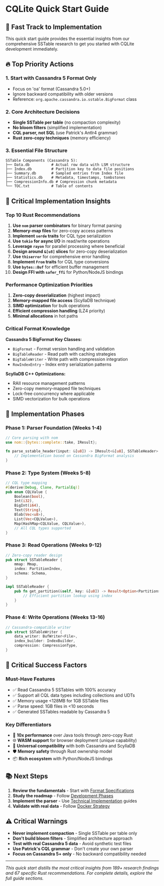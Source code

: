 # CQLite Quick Start Guide

## 🎯 Fast Track to Implementation

This quick start guide provides the essential insights from our comprehensive SSTable research to get you started with CQLite development immediately.

## 🔥 Top Priority Actions

### 1. **Start with Cassandra 5 Format Only**
- Focus on 'oa' format (Cassandra 5.0+)
- Ignore backward compatibility with older versions  
- Reference: `org.apache.cassandra.io.sstable.BigFormat` class

### 2. **Core Architecture Decisions**
- **Single SSTable per table** (no compaction complexity)
- **No bloom filters** (simplified implementation)
- **CQL parser, not SQL** (use Patrick's Antlr4 grammar)
- **Rust zero-copy techniques** (memory efficiency)

### 3. **Essential File Structure**
```
SSTable Components (Cassandra 5):
├── Data.db          # Actual row data with LSM structure
├── Index.db         # Partition key to data file positions  
├── Summary.db       # Sampled entries from Index file
├── Statistics.db    # Metadata, timestamps, tombstones
├── CompressionInfo.db # Compression chunk metadata
└── TOC.txt          # Table of contents
```

## 💎 Critical Implementation Insights

### **Top 10 Rust Recommendations**

1. **Use `nom` parser combinators** for binary format parsing
2. **Memory-map files** for zero-copy access patterns
3. **Implement `serde` traits** for CQL type serialization
4. **Use `tokio` for async I/O** in read/write operations
5. **Leverage `rayon`** for parallel processing where beneficial
6. **Design around `&[u8]` slices** for zero-copy deserialization
7. **Use `thiserror`** for comprehensive error handling
8. **Implement `From` traits** for CQL type conversions
9. **Use `bytes::Buf`** for efficient buffer management
10. **Design FFI with `safer_ffi`** for Python/NodeJS bindings

### **Performance Optimization Priorities**

1. **Zero-copy deserialization** (highest impact)
2. **Memory-mapped file access** (ScyllaDB technique)
3. **SIMD optimization** for bulk operations
4. **Efficient compression handling** (LZ4 priority)
5. **Minimal allocations** in hot paths

### **Critical Format Knowledge**

**Cassandra 5 BigFormat Key Classes:**
- `BigFormat` - Format version handling and validation
- `BigTableReader` - Read path with caching strategies
- `BigTableWriter` - Write path with compression integration
- `RowIndexEntry` - Index entry serialization patterns

**ScyllaDB C++ Optimizations:**
- RAII resource management patterns
- Zero-copy memory-mapped file techniques
- Lock-free concurrency where applicable
- SIMD vectorization for bulk operations

## 🚀 Implementation Phases

### **Phase 1: Parser Foundation (Weeks 1-4)**
```rust
// Core parsing with nom
use nom::{bytes::complete::take, IResult};

fn parse_sstable_header(input: &[u8]) -> IResult<&[u8], SSTableHeader> {
    // Implementation based on Cassandra BigFormat analysis
}
```

### **Phase 2: Type System (Weeks 5-8)**  
```rust
// CQL type mapping
#[derive(Debug, Clone, PartialEq)]
pub enum CQLValue {
    Boolean(bool),
    Int(i32),
    BigInt(i64),
    Text(String),
    Blob(Vec<u8>),
    List(Vec<CQLValue>),
    Map(HashMap<CQLValue, CQLValue>),
    // All CQL types supported
}
```

### **Phase 3: Read Operations (Weeks 9-12)**
```rust
// Zero-copy reader design
pub struct SSTableReader {
    mmap: Mmap,
    index: PartitionIndex,
    schema: Schema,
}

impl SSTableReader {
    pub fn get_partition(&self, key: &[u8]) -> Result<Option<Partition>> {
        // Efficient partition lookup using index
    }
}
```

### **Phase 4: Write Operations (Weeks 13-16)**
```rust
// Cassandra-compatible writer
pub struct SSTableWriter {
    data_writer: BufWriter<File>,
    index_builder: IndexBuilder,
    compression: CompressionType,
}
```

## 🎯 Critical Success Factors

### **Must-Have Features**
- ✅ Read Cassandra 5 SSTables with 100% accuracy
- ✅ Support all CQL data types including collections and UDTs
- ✅ Memory usage <128MB for 1GB SSTable files
- ✅ Parse speed: 1GB files in <10 seconds
- ✅ Generated SSTables readable by Cassandra 5

### **Key Differentiators**
- 🚀 **10x performance** over Java tools through zero-copy Rust
- 🌐 **WASM support** for browser deployment (unique capability)
- 🔄 **Universal compatibility** with both Cassandra and ScyllaDB
- 🛡️ **Memory safety** through Rust ownership model
- 📦 **Rich ecosystem** with Python/NodeJS bindings

## 📚 Next Steps

1. **Review the fundamentals** - Start with [Format Specifications](fundamentals/format-specifications.md)
2. **Study the roadmap** - Follow [Development Phases](roadmap/development-phases.md)  
3. **Implement the parser** - Use [Technical Implementation](technical/) guides
4. **Validate with real data** - Follow [Docker Strategy](workflows/docker-strategy.md)

## ⚠️ Critical Warnings

- **Never implement compaction** - Single SSTable per table only
- **Don't build bloom filters** - Simplified architecture approach
- **Test with real Cassandra 5 data** - Avoid synthetic test files
- **Use Patrick's CQL grammar** - Don't create your own parser
- **Focus on Cassandra 5+ only** - No backward compatibility needed

---

*This quick start distills the most critical insights from 189+ research findings and 67 specific Rust recommendations. For complete details, explore the full guide sections.*